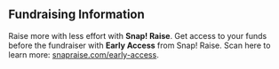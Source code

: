 <!-- Section: Fundraising Information -->

## Fundraising Information

Raise more with less effort with **Snap! Raise**. Get access to your funds before the fundraiser with **Early Access** from Snap! Raise. Scan here to learn more: [snapraise.com/early-access](https://snapraise.com/early-access).
